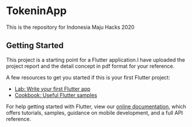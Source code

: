 # TokeninApp

This is the repository for Indonesia Maju Hacks 2020

## Getting Started

This project is a starting point for a Flutter application.I have uploaded the project report and the detail concept in pdf format for your reference.

A few resources to get you started if this is your first Flutter project:

- [Lab: Write your first Flutter app](https://flutter.dev/docs/get-started/codelab)
- [Cookbook: Useful Flutter samples](https://flutter.dev/docs/cookbook)

For help getting started with Flutter, view our
[online documentation](https://flutter.dev/docs), which offers tutorials,
samples, guidance on mobile development, and a full API reference.
